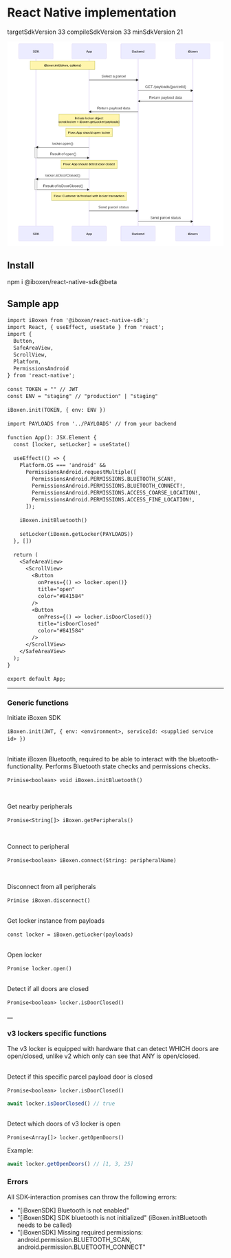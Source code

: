 # React Native implementation
targetSdkVersion 33
compileSdkVersion 33
minSdkVersion 21

![open locker flow](./open-locker-flow.png "flow")

## Install 

npm i @iboxen/react-native-sdk@beta

## Sample app

```tsx
import iBoxen from '@iboxen/react-native-sdk';
import React, { useEffect, useState } from 'react';
import {
  Button,
  SafeAreaView,
  ScrollView,
  Platform,
  PermissionsAndroid
} from 'react-native';

const TOKEN = "" // JWT
const ENV = "staging" // "production" | "staging"

iBoxen.init(TOKEN, { env: ENV })

import PAYLOADS from '../PAYLOADS' // from your backend

function App(): JSX.Element {
  const [locker, setLocker] = useState()

  useEffect(() => {
    Platform.OS === 'android' &&
      PermissionsAndroid.requestMultiple([
        PermissionsAndroid.PERMISSIONS.BLUETOOTH_SCAN!,
        PermissionsAndroid.PERMISSIONS.BLUETOOTH_CONNECT!,
        PermissionsAndroid.PERMISSIONS.ACCESS_COARSE_LOCATION!,
        PermissionsAndroid.PERMISSIONS.ACCESS_FINE_LOCATION!,
      ]);

    iBoxen.initBluetooth()

    setLocker(iBoxen.getLocker(PAYLOADS))
  }, [])

  return (
    <SafeAreaView>
      <ScrollView>
        <Button
          onPress={() => locker.open()}
          title="open"
          color="#841584"
        />
        <Button
          onPress={() => locker.isDoorClosed()}
          title="isDoorClosed"
          color="#841584"
        />
      </ScrollView>
    </SafeAreaView>
  );
}

export default App;

```

---

### Generic functions

Initiate iBoxen SDK

`iBoxen.init(JWT, { env: <environment>, serviceId: <supplied service id> })`

<br/>
Initiate iBoxen Bluetooth, required to be able to interact with the bluetooth-functionality. Performs Bluetooth state checks and permissions checks.

`Primise<boolean> void iBoxen.initBluetooth()`

<br/>

Get nearby peripherals

`Promise<String[]> iBoxen.getPeripherals()`

<br/>

Connect to peripheral

`Promise<boolean> iBoxen.connect(String: peripheralName)`

<br/>

Disconnect from all peripherals

`Primise iBoxen.disconnect()`

<br/>
Get locker instance from payloads

`const locker = iBoxen.getLocker(payloads)`

<br/>
Open locker

`Promise locker.open()`

<br/>
Detect if all doors are closed

`Promise<boolean> locker.isDoorClosed()`

__

### v3 lockers specific functions
The v3 locker is equipped with hardware that can detect WHICH doors are open/closed, unlike v2 which only can see that ANY is open/closed.

<br/>
Detect if this specific parcel payload door is closed

`Promise<boolean> locker.isDoorClosed()`
```js
await locker.isDoorClosed() // true
```

<br/>
Detect which doors of v3 locker is open

`Promise<Array[]> locker.getOpenDoors()`

Example:
```js
await locker.getOpenDoors() // [1, 3, 25]
```


### Errors
All SDK-interaction promises can throw the following errors:

- "[iBoxenSDK] Bluetooth is not enabled"
- "[iBoxenSDK] SDK bluetooth is not initialized" (iBoxen.initBluetooth needs to be called)
- "[iBoxenSDK] Missing required permissions: android.permission.BLUETOOTH_SCAN, android.permission.BLUETOOTH_CONNECT"
